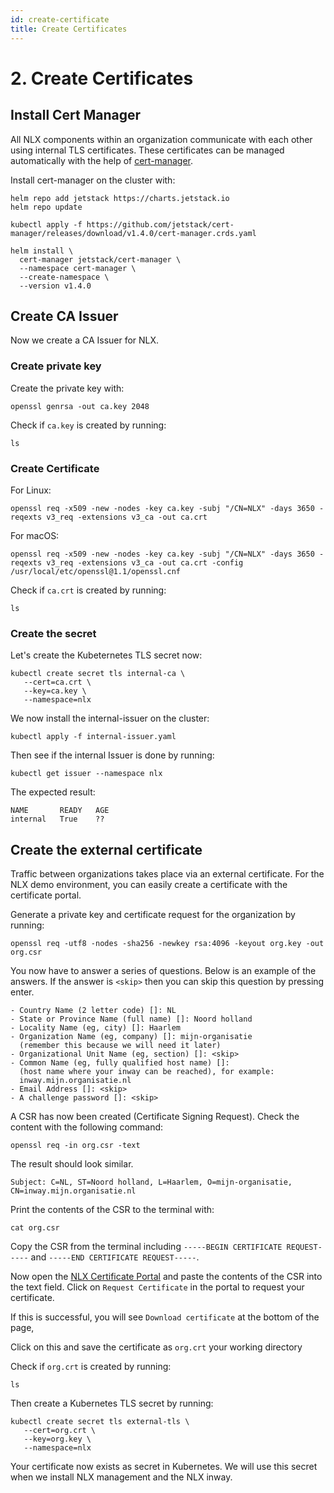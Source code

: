 ```yaml
---
id: create-certificate
title: Create Certificates
---
```


# 2. Create Certificates

## Install Cert Manager

All NLX components within an organization communicate with each other using internal TLS certificates. These certificates can be managed automatically with the help of [cert-manager](https://cert-manager.io/).

Install cert-manager on the cluster with:

```
helm repo add jetstack https://charts.jetstack.io
helm repo update

kubectl apply -f https://github.com/jetstack/cert-manager/releases/download/v1.4.0/cert-manager.crds.yaml

helm install \
  cert-manager jetstack/cert-manager \
  --namespace cert-manager \
  --create-namespace \
  --version v1.4.0
```

## Create CA Issuer
Now we create a CA Issuer for NLX.

### Create private key

Create the private key with:
```
openssl genrsa -out ca.key 2048
```

Check if `ca.key` is created by running:

```
ls
```

### Create Certificate

For Linux:

```
openssl req -x509 -new -nodes -key ca.key -subj "/CN=NLX" -days 3650 -reqexts v3_req -extensions v3_ca -out ca.crt
```

For macOS:

```
openssl req -x509 -new -nodes -key ca.key -subj "/CN=NLX" -days 3650 -reqexts v3_req -extensions v3_ca -out ca.crt -config /usr/local/etc/openssl@1.1/openssl.cnf
```

Check if `ca.crt` is created by running:

```
ls
```

### Create the secret

Let's create the Kubeternetes TLS secret now:

```
kubectl create secret tls internal-ca \
   --cert=ca.crt \
   --key=ca.key \
   --namespace=nlx
```

We now install the internal-issuer on the cluster:

```
kubectl apply -f internal-issuer.yaml
```

Then see if the internal Issuer is done by running:

```
kubectl get issuer --namespace nlx
```

The expected result:

```
NAME       READY   AGE
internal   True    ??
```

## Create the external certificate

Traffic between organizations takes place via an external certificate. For the NLX demo environment, you can easily create a certificate with the certificate portal.

Generate a private key and certificate request for the organization by running:

```
openssl req -utf8 -nodes -sha256 -newkey rsa:4096 -keyout org.key -out org.csr
```

You now have to answer a series of questions. Below is an example of the answers. If the answer is `<skip>` then you can skip this question by pressing enter.

```
- Country Name (2 letter code) []: NL
- State or Province Name (full name) []: Noord holland
- Locality Name (eg, city) []: Haarlem
- Organization Name (eg, company) []: mijn-organisatie
  (remember this because we will need it later)
- Organizational Unit Name (eg, section) []: <skip>
- Common Name (eg, fully qualified host name) []:
  (host name where your inway can be reached), for example:
  inway.mijn.organisatie.nl
- Email Address []: <skip>
- A challenge password []: <skip>
```


A CSR has now been created (Certificate Signing Request). Check the content with the following command:

```
openssl req -in org.csr -text
```

The result should look similar.
```
Subject: C=NL, ST=Noord holland, L=Haarlem, O=mijn-organisatie, CN=inway.mijn.organisatie.nl
```

Print the contents of the CSR to the terminal with:

```
cat org.csr
```

Copy the CSR from the terminal including `-----BEGIN CERTIFICATE REQUEST-----` and `-----END CERTIFICATE REQUEST-----`.


Now open the [NLX Certificate Portal](https://certportal.demo.nlx.io/) and paste the contents of the CSR into the text field. Click on `Request Certificate` in the portal to request your certificate.

If this is successful, you will see `Download certificate` at the bottom of the page,

Click on this and save the certificate as `org.crt` your working directory

Check if `org.crt` is created by running:

```
ls
```

Then create a Kubernetes TLS secret by running:

```
kubectl create secret tls external-tls \
   --cert=org.crt \
   --key=org.key \
   --namespace=nlx
```

Your certificate now exists as secret in Kubernetes. We will use this secret when we install NLX management and the NLX inway.
